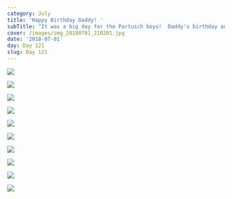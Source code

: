 ```yaml
---
category: July
title: 'Happy Birthday Daddy! '
subTitle: "It was a big day for the Partusch boys!  Daddy's birthday and Milo turned 4 months old! Milo was a good sport for our 4 month photo shoot. I couldn't seem to choose, so you get to see lots of Milo smiles.  \U0001F60A  "
cover: /images/img_20180701_210201.jpg
date: '2018-07-01'
day: Day 121
slug: Day 121
---
```

![](/images/img_20180701_210201.jpg)

![](/images/img_20180701_111509.jpg)

![](/images/img_2509_2.jpg)

![](/images/img_20180701_193215.jpg)

![](/images/img_20180701_202323.jpg)

![](/images/img_20180701_171649.jpg)

![](/images/img_20180701_172110.jpg)

![](/images/img_20180701_172407.jpg)

![](/images/mvimg_20180701_172130.jpg)

![](/images/mvimg_20180701_172218.jpg)
